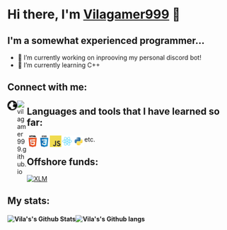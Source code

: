 # Hi there, I'm [Vilagamer999](https://vilagamer999.github.io/) 👋

## I'm a somewhat experienced programmer...
- 🔭 I’m currently working on inprooving my personal discord bot!
- 🌱 I’m currently learning C++

## Connect with me:

<a href="https://vilagamer999.github.io/" target="_blank"><img align="left" alt="vilagamer999.github.io" width="22px" src="https://raw.githubusercontent.com/iconic/open-iconic/master/svg/globe.svg" target="_blank"/><a/>
<a href="#no_email_right_now_due_to_people_beeing_stupid" target="_blank"><img align="left" alt="vilagamer999.github.io" width="22px" src="https://simpleicons.org/icons/gmail.svg" target="_blank"/><a/>

## Languages and tools that I have learned so far:

[<img align="left" alt="HTML5" width="26px" src="https://raw.githubusercontent.com/github/explore/80688e429a7d4ef2fca1e82350fe8e3517d3494d/topics/html/html.png" />](about:blank)
[<img align="left" alt="CSS3" width="26px" src="https://raw.githubusercontent.com/github/explore/80688e429a7d4ef2fca1e82350fe8e3517d3494d/topics/css/css.png" />](about:blank)
[<img align="left" alt="JavaScript" width="26px" src="https://raw.githubusercontent.com/github/explore/80688e429a7d4ef2fca1e82350fe8e3517d3494d/topics/javascript/javascript.png" />](about:blank)
[<img align="left" alt="React" width="26px" src="https://raw.githubusercontent.com/github/explore/80688e429a7d4ef2fca1e82350fe8e3517d3494d/topics/react/react.png" />](about:blank)
[<img align="left" alt="GitHub" width="26px" src="https://raw.githubusercontent.com/github/explore/78df643247d429f6cc873026c0622819ad797942/topics/python/python.png" />](about:blank)
etc.

## Offshore funds:

[![XLM](https://img.shields.io/badge/send%20me%20XLM-GBXZIJVVRKQYMGAFME74MOVKG3CWDVNMARWKM4ZEDJSHAMTONUPXTHQD-navy?logo=stellar&labelColor=grey&style=flat)](https://raw.githubusercontent.com/Vilagamer999/Vilagamer999/master/xlm)<br />

## My stats:
#### <img align="left" alt="Vila's's Github Stats" src="https://github-readme-stats.codestackr.vercel.app/api?username=Vilagamer999&show_icons=true&count_private=true&theme=dark"/>
#### <img align="left" alt="Vila's's Github langs" src="https://github-readme-stats.vercel.app/api/top-langs/?username=Vilagamer999&show_icons=true&theme=dark"/><br />
